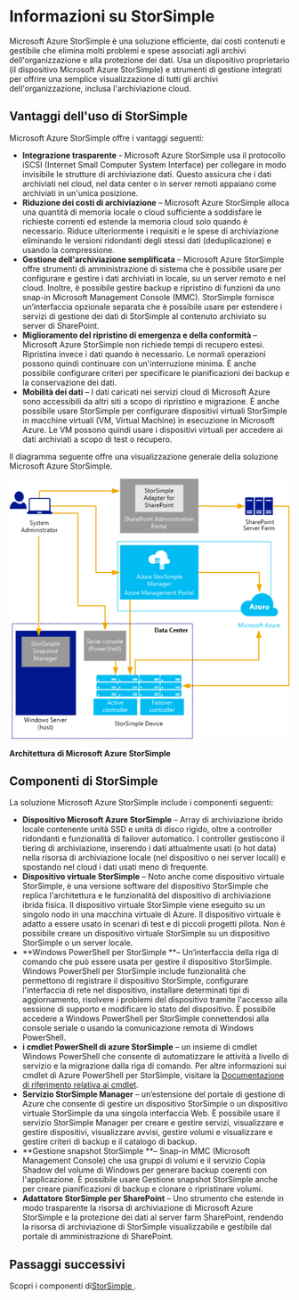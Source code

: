 <properties 
   pageTitle="Informazioni su StorSimple" 
   description="Descrive l'architettura e le funzionalità di StorSimple e vengono descritti i componenti di StorSimple." 
   services="storsimple" 
   documentationCenter="NA" 
   authors="SharS" 
   manager="AdinaH" 
   editor=""/>

<tags
   ms.service="storsimple"
   ms.devlang="NA"
   ms.topic="article"
   ms.tgt_pltfrm="NA"
   ms.workload="TBD" 
   ms.date="05/27/2015"
   ms.author="v-sharos@microsoft.com"/>

# Informazioni su StorSimple 

Microsoft Azure StorSimple è una soluzione efficiente, dai costi contenuti e gestibile che elimina molti problemi e spese associati agli archivi dell'organizzazione e alla protezione dei dati. Usa un dispositivo proprietario (il dispositivo Microsoft Azure StorSimple) e strumenti di gestione integrati per offrire una semplice visualizzazione di tutti gli archivi dell'organizzazione, inclusa l'archiviazione cloud.

## Vantaggi dell'uso di StorSimple

Microsoft Azure StorSimple offre i vantaggi seguenti:

- **Integrazione trasparente** - Microsoft Azure StorSimple usa il protocollo iSCSI (Internet Small Computer System Interface) per collegare in modo invisibile le strutture di archiviazione dati. Questo assicura che i dati archiviati nel cloud, nel data center o in server remoti appaiano come archiviati in un'unica posizione.
- **Riduzione dei costi di archiviazione** – Microsoft Azure StorSimple alloca una quantità di memoria locale o cloud sufficiente a soddisfare le richieste correnti ed estende la memoria cloud solo quando è necessario. Riduce ulteriormente i requisiti e le spese di archiviazione eliminando le versioni ridondanti degli stessi dati (deduplicazione) e usando la compressione.
- **Gestione dell'archiviazione semplificata** – Microsoft Azure StorSimple offre strumenti di amministrazione di sistema che è possibile usare per configurare e gestire i dati archiviati in locale, su un server remoto e nel cloud. Inoltre, è possibile gestire backup e ripristino di funzioni da uno snap-in Microsoft Management Console (MMC). StorSimple fornisce un’interfaccia opzionale separata che è possibile usare per estendere i servizi di gestione dei dati di StorSimple al contenuto archiviato su server di SharePoint. 
- **Miglioramento del ripristino di emergenza e della conformità** – Microsoft Azure StorSimple non richiede tempi di recupero estesi. Ripristina invece i dati quando è necessario. Le normali operazioni possono quindi continuare con un'interruzione minima. È anche possibile configurare criteri per specificare le pianificazioni dei backup e la conservazione dei dati.
- **Mobilità dei dati** – I dati caricati nei servizi cloud di Microsoft Azure sono accessibili da altri siti a scopo di ripristino e migrazione. È anche possibile usare StorSimple per configurare dispositivi virtuali StorSimple in macchine virtuali (VM, Virtual Machine) in esecuzione in Microsoft Azure. Le VM possono quindi usare i dispositivi virtuali per accedere ai dati archiviati a scopo di test o recupero. 

Il diagramma seguente offre una visualizzazione generale della soluzione Microsoft Azure StorSimple.

![Architettura di StorSimple](./media/storsimple-overview/hcs-data-services-storsimple-system-architecture.png)

**Architettura di Microsoft Azure StorSimple**

## Componenti di StorSimple

La soluzione Microsoft Azure StorSimple include i componenti seguenti:

- **Dispositivo Microsoft Azure StorSimple** – Array di archiviazione ibrido locale contenente unità SSD e unità di disco rigido, oltre a controller ridondanti e funzionalità di failover automatico. I controller gestiscono il tiering di archiviazione, inserendo i dati attualmente usati (o hot data) nella risorsa di archiviazione locale (nel dispositivo o nei server locali) e spostando nel cloud i dati usati meno di frequente.
- **Dispositivo virtuale StorSimple** – Noto anche come dispositivo virtuale StorSimple, è una versione software del dispositivo StorSimple che replica l'architettura e le funzionalità del dispositivo di archiviazione ibrida fisica. Il dispositivo virtuale StorSimple viene eseguito su un singolo nodo in una macchina virtuale di Azure. Il dispositivo virtuale è adatto a essere usato in scenari di test e di piccoli progetti pilota. Non è possibile creare un dispositivo virtuale StorSimple su un dispositivo StorSimple o un server locale.
- **Windows PowerShell per StorSimple **– Un’interfaccia della riga di comando che può essere usata per gestire il dispositivo StorSimple. Windows PowerShell per StorSimple include funzionalità che permettono di registrare il dispositivo StorSimple, configurare l'interfaccia di rete nel dispositivo, installare determinati tipi di aggiornamento, risolvere i problemi del dispositivo tramite l'accesso alla sessione di supporto e modificare lo stato del dispositivo. È possibile accedere a Windows PowerShell per StorSimple connettendosi alla console seriale o usando la comunicazione remota di Windows PowerShell.
- **i cmdlet PowerShell di azure StorSimple** – un insieme di cmdlet Windows PowerShell che consente di automatizzare le attività a livello di servizio e la migrazione dalla riga di comando. Per altre informazioni sui cmdlet di Azure PowerShell per StorSimple, visitare la [Documentazione di riferimento relativa ai cmdlet](https://msdn.microsoft.com/library/dn920427.aspx).
- **Servizio StorSimple Manager** – un’estensione del portale di gestione di Azure che consente di gestire un dispositivo StorSimple o un dispositivo virtuale StorSimple da una singola interfaccia Web. È possibile usare il servizio StorSimple Manager per creare e gestire servizi, visualizzare e gestire dispositivi, visualizzare avvisi, gestire volumi e visualizzare e gestire criteri di backup e il catalogo di backup.
- **Gestione snapshot StorSimple **– Snap-in MMC (Microsoft Management Console) che usa gruppi di volumi e il servizio Copia Shadow del volume di Windows per generare backup coerenti con l'applicazione. È possibile usare Gestione snapshot StorSimple anche per creare pianificazioni di backup e clonare o ripristinare volumi. 
- **Adattatore StorSimple per SharePoint** – Uno strumento che estende in modo trasparente la risorsa di archiviazione di Microsoft Azure StorSimple e la protezione dei dati al server farm SharePoint, rendendo la risorsa di archiviazione di StorSimple visualizzabile e gestibile dal portale di amministrazione di SharePoint.

## Passaggi successivi

Scopri i componenti di[StorSimple ](storsimple-components.md).



 

<!---HONumber=July15_HO4-->